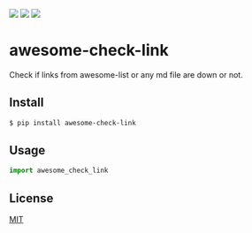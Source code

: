 [![](https://codecov.io/gh/remiflavien1/awesome-check-link/branch/master/graph/badge.svg)](https://codecov.io/gh/remiflavien1/awesome-check-link)
[![](https://img.shields.io/pypi/v/awesome-check-link.svg)](https://pypi.org/project/awesome-check-link/)
[![](https://img.shields.io/pypi/l/awesome-check-link.svg)](https://github.com/remiflavien1/awesome-check-link)

# awesome-check-link

Check if links from awesome-list or any md file are down or not.

## Install

```sh
$ pip install awesome-check-link
```

## Usage

```py
import awesome_check_link
```

## License

[MIT](LICENSE)